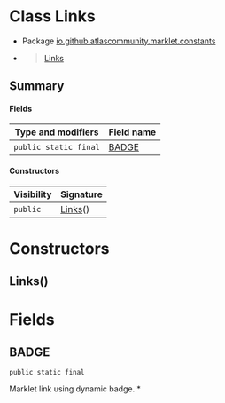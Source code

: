# Class Links

* Package [io.github.atlascommunity.marklet.constants](Index.md)
*  > [Links](Links.md)




## Summary
#### Fields
| Type and modifiers | Field name |
| --- | --- |
| `public static final` | [BADGE](#badge) |

#### Constructors
| Visibility | Signature |
| --- | --- |
| `public` | [Links](#links)() |



# Constructors
## Links()





# Fields
## BADGE
`public static final` 

Marklet link using dynamic badge. *



